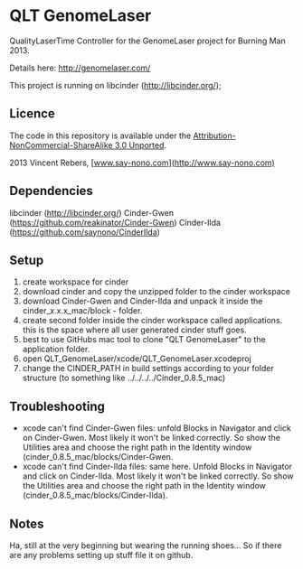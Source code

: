 QLT GenomeLaser
===============

QualityLaserTime Controller for the GenomeLaser project for Burning Man 2013.

Details here:
http://genomelaser.com/

This project is running on libcinder (http://libcinder.org/);


Licence
-------
The code in this repository is available under the
[Attribution-NonCommercial-ShareAlike 3.0 Unported](http://creativecommons.org/licenses/by-nc-sa/3.0/).  

2013 Vincent Rebers, [www.say-nono.com](http://www.say-nono.com)

Dependencies
-------

libcinder (http://libcinder.org/)
Cinder-Gwen (https://github.com/reakinator/Cinder-Gwen)
Cinder-Ilda (https://github.com/saynono/CinderIlda)


Setup
-------

1. create workspace for cinder
2. download cinder and copy the unzipped folder to the cinder workspace
3. download Cinder-Gwen and Cinder-Ilda and unpack it inside the cinder_x.x.x_mac/block - folder.
4. create second folder inside the cinder workspace called applications. this is the space where all user generated cinder stuff goes.
5. best to use GitHubs mac tool to clone "QLT GenomeLaser" to the application folder.
6. open QLT_GenomeLaser/xcode/QLT_GenomeLaser.xcodeproj
7. change the CINDER_PATH in build settings according to your folder structure (to something like ../../../../Cinder_0.8.5_mac)


Troubleshooting
-------
- xcode can't find Cinder-Gwen files: unfold Blocks in Navigator and click on Cinder-Gwen. Most likely it won't be linked correctly. So show the Utilities area and choose the right path in the Identity window (cinder_0.8.5_mac/blocks/Cinder-Gwen.
- xcode can't find Cinder-Ilda files: same here. Unfold Blocks in Navigator and click on Cinder-Ilda. Most likely it won't be linked correctly. So show the Utilities area and choose the right path in the Identity window (cinder_0.8.5_mac/blocks/Cinder-Ilda).



Notes
-------

Ha, still at the very beginning but wearing the running shoes... So if there are any problems setting up stuff file it on github.
